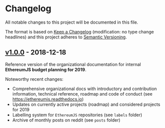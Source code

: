 # Changelog

All notable changes to this project will be documented in this file.

The format is based on [Keep a Changelog](http://keepachangelog.com/en/1.0.0/)
(modification: no type change headlines) and this project adheres to
[Semantic Versioning](http://semver.org/spec/v2.0.0.html).

## [v1.0.0] - 2018-12-18

Reference version of the organizational documentation for internal **EthereumJS
budget planning for 2019**.

Noteworthy recent changes:

- Comprehensive organizational docs with introductory and contribution
  information, technical reference, roadmap and code of conduct
  (see https://ethereumjs.readthedocs.io)
- Updates on currently active projects (roadmap) and considered projects
  for 2019
- Labelling system for `EthereumJS` repositories (see `labels` folder)
- Archive of monthly posts on reddit (see `posts` folder)

[v1.0.0]: https://github.com/ethereumjs/organization/compare/1.0.0...v1.0.0


